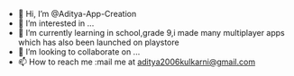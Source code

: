 - 👋 Hi, I’m @Aditya-App-Creation
- 👀 I’m interested in ...
- 🌱 I’m currently learning in school,grade 9,i made many multiplayer apps which has also been launched on playstore
- 💞️ I’m looking to collaborate on ...
- 📫 How to reach me :mail me at aditya2006kulkarni@gmail.com

<!---
Aditya-App-Creation/Aditya-App-Creation is a ✨ special ✨ repository because its `README.md` (this file) appears on your GitHub profile.
You can click the Preview link to take a look at your changes.
--->
